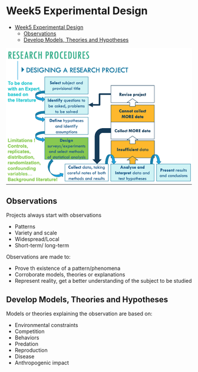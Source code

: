 # Week5 Experimental Design

- [Week5 Experimental Design](#week5-experimental-design)
  - [Observations](#observations)
  - [Develop Models, Theories and Hypotheses](#develop-models-theories-and-hypotheses)

![research-procedures](images/research-procedures.png)

## Observations

Projects always start with observations

- Patterns
- Variety and scale
- Widespread/Local
- Short-term/ long-term

Observations are made to:

- Prove th existence of a pattern/phenomena
- Corroborate models, theories or explanations
- Represent reality, get a better understanding of the subject to be studied

## Develop Models, Theories and Hypotheses

Models or theories explaining the observation are based on:

- Environmental constraints
- Competition
- Behaviors
- Predation
- Reproduction
- Disease
- Anthropogenic impact
